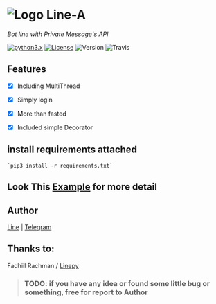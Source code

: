 # ![Logo](https://github.com/dyseo/X/blob/master/examples/assets/LINE-sm.png) Line-A
_Bot line with Private Message's API_

[![python3.x](https://img.shields.io/badge/python-3.x-green.svg)](https://www.python.org/downloads/release/python-372/) [![License](https://img.shields.io/badge/MIT-License-blue.svg)](https://opensource.org/licenses/MIT) ![Version](https://img.shields.io/badge/Version-1.1-red.svg) ![Travis](https://travis-ci.org/dyseo/A.svg?branch=master)

## Features
- [x] Including MultiThread
- [x] Simply login
- [x] More than fasted
- [x] Included simple Decorator


## install requirements attached
    `pip3 install -r requirements.txt`     
 

## Look This [Example](https://github.com/dyseo/A/blob/master/bots) for more detail
 
## Author
[Line](line.me/ti/p/~line.bngsad) | [Telegram](t.me/alnyz)

## Thanks to:
Fadhiil Rachman / [Linepy](https://github.com/fadhiilrachman/line-py)

>### TODO: if you have any idea or found some little bug or something, free for report to Author
